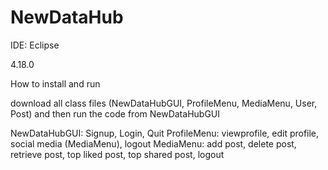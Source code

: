 # NewDataHub

IDE: Eclipse 

4.18.0 

How to install and run 

download all class files (NewDataHubGUI, ProfileMenu, MediaMenu, User, Post)  and then run the code from NewDataHubGUI 


NewDataHubGUI: Signup, Login, Quit
ProfileMenu: viewprofile, edit profile, social media (MediaMenu), logout
MediaMenu: add post, delete post, retrieve post, top liked post, top shared post, logout 


